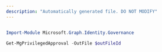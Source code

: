 ```yaml
---
description: "Automatically generated file. DO NOT MODIFY"
---
```


```powershell

Import-Module Microsoft.Graph.Identity.Governance

Get-MgPrivilegedApproval -OutFile $outFileId

```